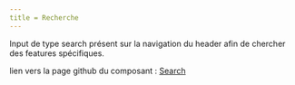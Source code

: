 ```yaml
---
title = Recherche
---
```


Input de type search présent sur la navigation du header afin de chercher des features spécifiques.

lien vers la page github du composant : [Search](https://github.com/tracim/tracim_front/blob/master/src/component/Header/MenuActionListItem/Search.jsx)